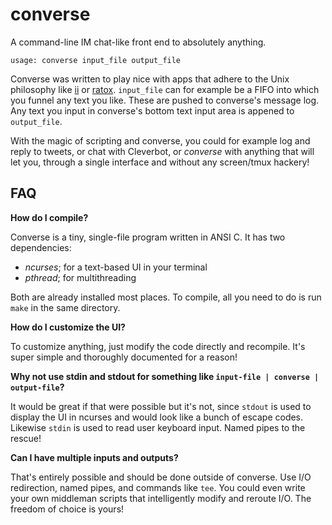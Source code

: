 converse
========

A command-line IM chat-like front end to absolutely anything.

`usage: converse input_file output_file`

Converse was written to play nice with apps that adhere to the Unix philosophy like [ii](http://tools.suckless.org/ii/) or [ratox](http://ratox.2f30.org/). `input_file` can for example be a FIFO into which you funnel any text you like. These are pushed to converse's message log. Any text you input in converse's bottom text input area is appened to `output_file`.

With the magic of scripting and converse, you could for example log and reply to tweets, or chat with Cleverbot, or *converse* with anything that will let you, through a single interface and without any screen/tmux hackery!


FAQ
---

**How do I compile?**

Converse is a tiny, single-file program written in ANSI C. It has two dependencies:

  - *ncurses*; for a text-based UI in your terminal
  - *pthread*; for multithreading

Both are already installed most places. To compile, all you need to do is run `make` in the same directory.

**How do I customize the UI?**

To customize anything, just modify the code directly and recompile. It's super simple and thoroughly documented for a reason!

**Why not use stdin and stdout for something like `input-file | converse | output-file`?**

It would be great if that were possible but it's not, since `stdout` is used to display the UI in ncurses and would look like a bunch of escape codes. Likewise `stdin` is used to read user keyboard input. Named pipes to the rescue!

**Can I have multiple inputs and outputs?**

That's entirely possible and should be done outside of converse. Use I/O redirection, named pipes, and commands like `tee`. You could even write your own middleman scripts that intelligently modify and reroute I/O. The freedom of choice is yours!

<!-- vim: set wrap linebreak spell : -->
